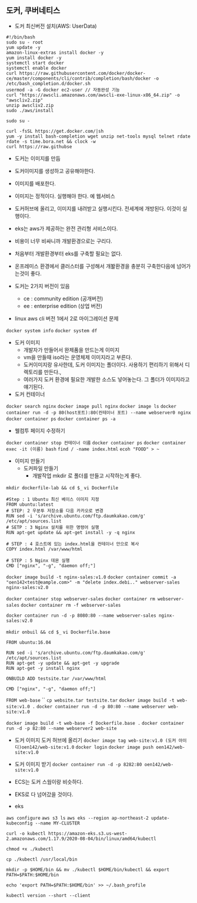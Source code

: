 ## 도커, 쿠버네티스

-  도커 최신버전 설치(AWS: UserData)

```
#!/bin/bash
sudo su - root
yum update -y
amazon-linux-extras install docker -y
yum install docker -y
systemctl start docker
systemctl enable docker
curl https://raw.githubusercontent.com/docker/docker-ce/master/components/cli/contrib/completion/bash/docker -o /etc/bash_completion.d/docker.sh
usermod -a -G docker ec2-user // 자동완성 기능
curl "https://awscli.amazonaws.com/awscli-exe-linux-x86_64.zip" -o "awscliv2.zip"
unzip awscliv2.zip
sudo ./aws/install
```

`sudo su -`

```
curl -fsSL https://get.docker.com/|sh
yum -y install bash-completion wget unzip net-tools mysql telnet rdate
rdate -s time.bora.net && clock -w
curl https://raw.githubse
```


- 도커는 이미지를 만듬
- 도커이미지를 생성하고 공유해야한다.
- 이미지를 배포한다.
- 이미지는 정적이다. 실행해야 한다. 예 웹서비스 
- 도커허브에 올리고, 이미지를 내려받고 실행시킨다. 전세계에 개방된다. 이것이 실행이다.

- eks는  aws가 제공하는 완전 관리형 서비스이다.
- 비용이 너무 비싸니까 개발환경으로는 구리다.
- 처음부터 개발환경부터 eks를 구축할 필요는 없다.
- 온프레미스 환경에서 클러스터를 구성해서 개봘환경을 충분히 구축한다음에 넘어가는것이 좋다.

- 도커는 2가지 버전이 있음
    - ce : community edition (공개버전)
    - ee : enterprise edition (상업 버전)
    
- linux aws cli 버전 1에서 2로 마이그레이션 문제

`docker system info`
`docker system df`
- 도커 이미지
    - 개발자가 만들어서 완제품을 만드는게 이미지
    - vm을 만들때 iso라는 운영체제 이미지라고 부른다.
    - 도커이미지랑 유사한데, 도커 이미지는 폴더이다. 사용하기 편리하기 위해서 디렉토리를 만든다.,
    - 여러가지 도커 환경에 필요한 개발한 소스도 넣어놓는다. 그 폴더가 이미지라고 얘기된다.
- 도커 컨테이너

`docker search nginx`
`docker image pull nginx`
`docker image ls`
`docker container run -d -p 80(host포트):80(컨테이너 포트) --name webserver0 nginx`
`docker container ps`
`docker container ps -a`

- 웰컴투 페이지 수정하기

`docker container stop 컨테이너 이름`
`docker container ps`
`docker container exec -it (이름) bash`
`find / -name index.html`
`ecoh "FOOD" > ~`

- 이미지 만들기
    - 도커파일 만들기
        - 개발작업 mkdir 로 폴더를 만들고 시작하는게 좋다.
 
`mkdir dockerfile-lab && cd $_`
`vi Dockerfile`
```
#Step : 1 Ubuntu 최신 베이스 이미지 지정
FROM ubuntu:latest
# STEP: 2 우분투 저장소를 다음 카카오로 변경
RUN sed -i 's/archive.ubuntu.com/ftp.daumkakao.com/g' /etc/apt/sources.list
# SETP : 3 Nginx 설치를 위한 명령어 실행
RUN apt-get update && apt-get install -y -q nginx

# STEP : 4 호스트에 있는 index.html을 컨테이너 안으로 복사
COPY index.html /var/www/html

# STEP : 5 Nginx 데몬 실행
CMD ["nginx", "-g", "daemon off;"]
```

`docker image build -t nginx-sales:v1.0`
`docker container commit -a "oen142<test@eample.com>" -m "delete index.debi.." webserver-sales nginx-sales:v2.0`


`docker container stop webserver-sales`
`docker container rm webserver-sales`
`docker container rm -f webserver-sales`

`docker container run -d -p 8080:80 --name webserver-sales nginx-sales:v2.0`


`mkdir onbuil && cd $_`
`vi Dockerfile.base`

```
FROM ubuntu:16.04

RUN sed -i 's/archive.ubuntu.com/ftp.daumkakao.com/g' /etc/apt/sources.list
RUN apt-get -y update && apt-get -y upgrade
RUN apt-get -y install nginx

ONBUILD ADD testsite.tar /var/www/html

CMD ["nginx", "-g", "daemon off;"]
```
`FROM web-base`
``
`cp website.tar testsite.tar`
`docker image build -t web-site:v1.0 .`
`docker container run -d -p 80:80 --name webserver web-site:v1.0`


`docker image build -t web-base -f Dockerfile.base .`
`docker container run -d -p 82:80 --name webserver2 web-site`


- 도커 이미지 도커 허브에 올리기
    `docker image tag web-site:v1.0 (도커 아이디)oen142/web-site:v1.0`
`docker login`
`docker image push oen142/web-site:v1.0`


- 도커 이미지 받기
`docker container run -d -p 8282:80 oen142/web-site:v1.0`





- ECS는 도커 스웜이랑 비슷하다.
- EKS로 다 넘어갔을 것이다.




- eks

`aws configure`
`aws s3 ls`
`aws eks --region ap-northeast-2 update-kubeconfig --name MY-CLUSTER`

```
curl -o kubectl https://amazon-eks.s3.us-west-2.amazonaws.com/1.17.9/2020-08-04/bin/linux/amd64/kubectl

chmod +x ./kubectl

cp ./kubectl /usr/local/bin

mkdir -p $HOME/bin && mv ./kubectl $HOME/bin/kubectl && export PATH=$PATH:$HOME/bin

echo 'export PATH=$PATH:$HOME/bin' >> ~/.bash_profile

kubectl version --short --client
```
